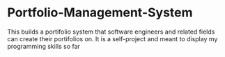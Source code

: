 # Portfolio-Management-System
This builds a portifolio system that software engineers and related fields can create their portifolios on. It is a self-project and meant to display my programming skills so far
